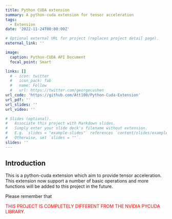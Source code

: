```yaml
---
title: Python CUDA extension
summary: A python-cuda extension for tensor acceleration
tags:
  - Extension
date: '2022-11-24T00:00:00Z'

# Optional external URL for project (replaces project detail page).
external_link: ''

image:
  caption: Python-CUDA API Document
  focal_point: Smart

links: []
  # - icon: twitter
  #   icon_pack: fab
  #   name: Follow
  #   url: https://twitter.com/georgecushen
url_code: 'https://github.com/Att100/Python-Cuda-Extension'
url_pdf: ''
url_slides: ''
url_video: ''

# Slides (optional).
#   Associate this project with Markdown slides.
#   Simply enter your slide deck's filename without extension.
#   E.g. `slides = "example-slides"` references `content/slides/example-slides.md`.
#   Otherwise, set `slides = ""`.
slides: ''
---
```


## Introduction

This is a python-cuda extension which aim to provide tensor acceleration. This extension now support a number of basic operations and more functions will be added to this project in the future.

Please remember that <div style='color: red'>THIS PROJECT IS COMPLETELY DIFFERENT FROM THE NVIDIA PYCUDA LIBRARY.</div>

  